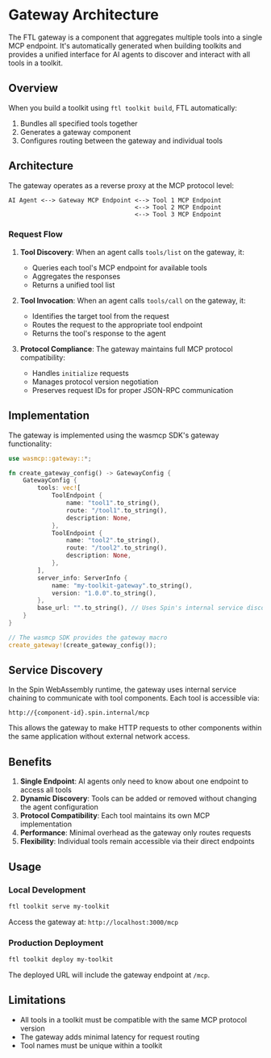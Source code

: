 # Gateway Architecture

The FTL gateway is a component that aggregates multiple tools into a single MCP endpoint. It's automatically generated when building toolkits and provides a unified interface for AI agents to discover and interact with all tools in a toolkit.

## Overview

When you build a toolkit using `ftl toolkit build`, FTL automatically:

1. Bundles all specified tools together
2. Generates a gateway component
3. Configures routing between the gateway and individual tools

## Architecture

The gateway operates as a reverse proxy at the MCP protocol level:

```
AI Agent <--> Gateway MCP Endpoint <--> Tool 1 MCP Endpoint
                                   <--> Tool 2 MCP Endpoint
                                   <--> Tool 3 MCP Endpoint
```

### Request Flow

1. **Tool Discovery**: When an agent calls `tools/list` on the gateway, it:
   - Queries each tool's MCP endpoint for available tools
   - Aggregates the responses
   - Returns a unified tool list

2. **Tool Invocation**: When an agent calls `tools/call` on the gateway, it:
   - Identifies the target tool from the request
   - Routes the request to the appropriate tool endpoint
   - Returns the tool's response to the agent

3. **Protocol Compliance**: The gateway maintains full MCP protocol compatibility:
   - Handles `initialize` requests
   - Manages protocol version negotiation
   - Preserves request IDs for proper JSON-RPC communication

## Implementation

The gateway is implemented using the wasmcp SDK's gateway functionality:

```rust
use wasmcp::gateway::*;

fn create_gateway_config() -> GatewayConfig {
    GatewayConfig {
        tools: vec![
            ToolEndpoint {
                name: "tool1".to_string(),
                route: "/tool1".to_string(),
                description: None,
            },
            ToolEndpoint {
                name: "tool2".to_string(),
                route: "/tool2".to_string(),
                description: None,
            },
        ],
        server_info: ServerInfo {
            name: "my-toolkit-gateway".to_string(),
            version: "1.0.0".to_string(),
        },
        base_url: "".to_string(), // Uses Spin's internal service discovery
    }
}

// The wasmcp SDK provides the gateway macro
create_gateway!(create_gateway_config());
```

## Service Discovery

In the Spin WebAssembly runtime, the gateway uses internal service chaining to communicate with tool components. Each tool is accessible via:

```
http://{component-id}.spin.internal/mcp
```

This allows the gateway to make HTTP requests to other components within the same application without external network access.

## Benefits

1. **Single Endpoint**: AI agents only need to know about one endpoint to access all tools
2. **Dynamic Discovery**: Tools can be added or removed without changing the agent configuration
3. **Protocol Compatibility**: Each tool maintains its own MCP implementation
4. **Performance**: Minimal overhead as the gateway only routes requests
5. **Flexibility**: Individual tools remain accessible via their direct endpoints

## Usage

### Local Development

```bash
ftl toolkit serve my-toolkit
```

Access the gateway at: `http://localhost:3000/mcp`

### Production Deployment

```bash
ftl toolkit deploy my-toolkit
```

The deployed URL will include the gateway endpoint at `/mcp`.

## Limitations

- All tools in a toolkit must be compatible with the same MCP protocol version
- The gateway adds minimal latency for request routing
- Tool names must be unique within a toolkit